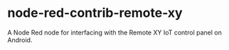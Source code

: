 # node-red-contrib-remote-xy
A Node Red node for interfacing with the Remote XY IoT control panel on Android.
